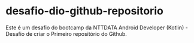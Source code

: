 # desafio-dio-github-repositorio
Este é um desafio do bootcamp da NTTDATA Android Developer (Kotlin) - Desafio de criar o Primeiro repositório do Github.
